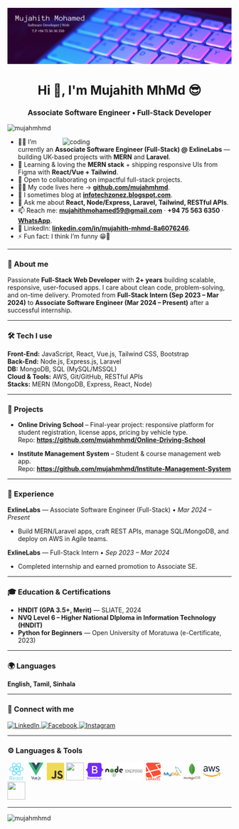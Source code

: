 ![logo](https://github.com/mujahmhmd/Mujahith-MhMd/blob/main/banner.png)

<h1 align="center">Hi 👋, I'm Mujahith MhMd 😎</h1>
<h3 align="center">Associate Software Engineer • Full-Stack Developer</h3>

<p align="left">
  <img src="https://komarev.com/ghpvc/?username=mujahmhmd&label=Profile%20views&color=0e75b6&style=flat" alt="mujahmhmd" />
</p>

<img align="right" width="380" alt="coding" src="https://th.bing.com/th/id/OIP.VON9gHTrzeHZbHfXsqfzEAHaEq?rs=1&pid=ImgDetMain">

- 🧑‍💻 I’m currently an <b>Associate Software Engineer (Full-Stack) @ ExlineLabs</b> — building UK-based projects with <b>MERN</b> and <b>Laravel</b>.
- 🌱 Learning & loving the <b>MERN stack</b> + shipping responsive UIs from Figma with <b>React/Vue + Tailwind</b>.
- 👯 Open to collaborating on impactful full-stack projects.
- 👨‍💻 My code lives here → <b><a href="https://github.com/mujahmhmd">github.com/mujahmhmd</a></b>.
- 📝 I sometimes blog at <b><a href="https://infotechzonez.blogspot.com">infotechzonez.blogspot.com</a></b>.
- 💬 Ask me about <b>React, Node/Express, Laravel, Tailwind, RESTful APIs</b>.
- 📫 Reach me: <b>mujahithmohamed59@gmail.com</b> · <b>+94 75 563 6350</b> · <b><a href="https://wa.me/94755636350">WhatsApp</a></b>.
- 🔗 LinkedIn: <b><a href="https://www.linkedin.com/in/mujahith-mhmd-8a6076246">linkedin.com/in/mujahith-mhmd-8a6076246</a></b>.
- ⚡ Fun fact: I think I’m funny 😁🙌

---

### 🧷 About me
Passionate <b>Full-Stack Web Developer</b> with <b>2+ years</b> building scalable, responsive, user-focused apps. I care about clean code, problem-solving, and on-time delivery. Promoted from <b>Full-Stack Intern (Sep 2023 – Mar 2024)</b> to <b>Associate Software Engineer (Mar 2024 – Present)</b> after a successful internship.

---

### 🛠️ Tech I use
**Front-End:** JavaScript, React, Vue.js, Tailwind CSS, Bootstrap  
**Back-End:** Node.js, Express.js, Laravel  
**DB:** MongoDB, SQL (MySQL/MSSQL)  
**Cloud & Tools:** AWS, Git/GitHub, RESTful APIs  
**Stacks:** MERN (MongoDB, Express, React, Node)

---

### 🧪 Projects
- **Online Driving School** – Final-year project: responsive platform for student registration, license apps, pricing by vehicle type.  
  Repo: **https://github.com/mujahmhmd/Online-Driving-School**

- **Institute Management System** – Student & course management web app.  
  Repo: **https://github.com/mujahmhmd/Institute-Management-System**

---

### 🧾 Experience
**ExlineLabs** — Associate Software Engineer (Full-Stack) • *Mar 2024 – Present*  
- Build MERN/Laravel apps, craft REST APIs, manage SQL/MongoDB, and deploy on AWS in Agile teams.

**ExlineLabs** — Full-Stack Intern • *Sep 2023 – Mar 2024*  
- Completed internship and earned promotion to Associate SE.

---

### 🎓 Education & Certifications
- **HNDIT (GPA 3.5+, Merit)** — SLIATE, 2024  
- **NVQ Level 6 – Higher National DIploma in Information Technology (HNDIT)**  
- **Python for Beginners** — Open University of Moratuwa (e-Certificate, 2023)

---

### 🌍 Languages
**English, Tamil, Sinhala**

---

### 🤝 Connect with me
<p align="left">
  <a href="https://www.linkedin.com/in/mujahith-mhmd-8a6076246" target="_blank">
    <img align="center" src="https://raw.githubusercontent.com/rahuldkjain/github-profile-readme-generator/master/src/images/icons/Social/linked-in-alt.svg" alt="LinkedIn" height="30" width="40" />
  </a>
  <a href="https://facebook.com/mujahithmhmd" target="_blank">
    <img align="center" src="https://raw.githubusercontent.com/rahuldkjain/github-profile-readme-generator/master/src/images/icons/Social/facebook.svg" alt="Facebook" height="30" width="40" />
  </a>
  <a href="https://instagram.com/mujahith_mhmd" target="_blank">
    <img align="center" src="https://raw.githubusercontent.com/rahuldkjain/github-profile-readme-generator/master/src/images/icons/Social/instagram.svg" alt="Instagram" height="30" width="40" />
  </a>
</p>

---

### ⚙️ Languages & Tools
<p align="left">
  <a href="https://reactjs.org/" target="_blank" rel="noreferrer"><img src="https://raw.githubusercontent.com/devicons/devicon/master/icons/react/react-original-wordmark.svg" width="40" height="40"/></a>
  <a href="https://vuejs.org/" target="_blank" rel="noreferrer"><img src="https://raw.githubusercontent.com/devicons/devicon/master/icons/vuejs/vuejs-original-wordmark.svg" width="40" height="40"/></a>
  <a href="https://developer.mozilla.org/en-US/docs/Web/JavaScript" target="_blank" rel="noreferrer"><img src="https://raw.githubusercontent.com/devicons/devicon/master/icons/javascript/javascript-original.svg" width="40" height="40"/></a>
  <a href="https://tailwindcss.com/" target="_blank" rel="noreferrer"><img src="https://www.vectorlogo.zone/logos/tailwindcss/tailwindcss-icon.svg" width="40" height="40"/></a>
  <a href="https://getbootstrap.com" target="_blank" rel="noreferrer"><img src="https://raw.githubusercontent.com/devicons/devicon/master/icons/bootstrap/bootstrap-plain-wordmark.svg" width="40" height="40"/></a>
  <a href="https://nodejs.org" target="_blank" rel="noreferrer"><img src="https://raw.githubusercontent.com/devicons/devicon/master/icons/nodejs/nodejs-original-wordmark.svg" width="40" height="40"/></a>
  <a href="https://expressjs.com" target="_blank" rel="noreferrer"><img src="https://raw.githubusercontent.com/devicons/devicon/master/icons/express/express-original-wordmark.svg" width="40" height="40"/></a>
  <a href="https://laravel.com/" target="_blank" rel="noreferrer"><img src="https://raw.githubusercontent.com/devicons/devicon/master/icons/laravel/laravel-plain-wordmark.svg" width="40" height="40"/></a>
  <a href="https://www.mysql.com/" target="_blank" rel="noreferrer"><img src="https://raw.githubusercontent.com/devicons/devicon/master/icons/mysql/mysql-original-wordmark.svg" width="40" height="40"/></a>
  <a href="https://www.mongodb.com/" target="_blank" rel="noreferrer"><img src="https://raw.githubusercontent.com/devicons/devicon/master/icons/mongodb/mongodb-original-wordmark.svg" width="40" height="40"/></a>
  <a href="https://aws.amazon.com" target="_blank" rel="noreferrer"><img src="https://raw.githubusercontent.com/devicons/devicon/master/icons/amazonwebservices/amazonwebservices-original-wordmark.svg" width="40" height="40"/></a>
  <a href="https://git-scm.com/" target="_blank" rel="noreferrer"><img src="https://www.vectorlogo.zone/logos/git-scm/git-scm-icon.svg" width="40" height="40"/></a>
</p>

---

<p><img align="center" src="https://github-readme-streak-stats.herokuapp.com/?user=mujahmhmd&" alt="mujahmhmd" /></p>
